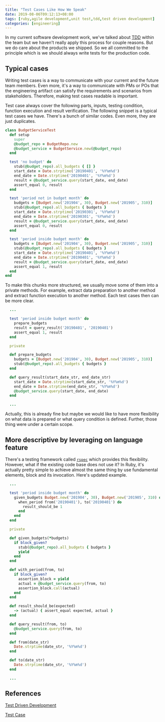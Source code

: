 ```yaml
---
title: "Test Cases Like How We Speak"
date: 2019-08-06T09:12:13+08:00
tags: [ruby,agile development,unit test,tdd,test driven development]
categories: [engineering]
---
```


In my current software development work, we've talked about [TDD](https://en.wikipedia.org/wiki/Test-driven_development) within the team but we haven't really apply this process for couple reasons. But we do care about the products we shipped. So we all committed to the principle which is we should always write tests for the production code.

## Typical cases

Writing test cases is a way to communicate with your current and the future team members. Even more, it's a way to communicate with PMs or POs that the engineering artifact can satisfy the requirements and scenarios from stakeholders. Therefore, making test cases readable is important.

Test case always cover the following parts, inputs, testing condition, function execution and result verification. The following snippet is a typical test cases we have. There's a bunch of similar codes. Even more, they are just duplicates.

```ruby
class BudgetServiceTest
  def setup
    super
    @budget_repo = BudgetRepo.new
    @budget_service = BudgetService.new(@budget_repo)
  end

  test 'no budget' do
    stub(@budget_repo).all_budgets { [] }
    start_date = Date.strptime('20190401', '%Y%m%d')
    end_date = Date.strptime('20190401', '%Y%m%d')
    result = @budget_service.query(start_date, end_date)
    assert_equal 0, result
  end

  test 'period not in budget month' do
    budgets = [Budget.new('201904', 30), Budget.new('201905', 310)]
    stub(@budget_repo).all_budgets { budgets }
    start_date = Date.strptime('20190301', '%Y%m%d')
    end_date = Date.strptime('20190301', '%Y%m%d')
    result = @budget_service.query(start_date, end_date)
    assert_equal 0, result
  end

  test 'period inside budget month' do
    budgets = [Budget.new('201904', 30), Budget.new('201905', 310)]
    stub(@budget_repo).all_budgets { budgets }
    start_date = Date.strptime('20190401', '%Y%m%d')
    end_date = Date.strptime('20190401', '%Y%m%d')
    result = @budget_service.query(start_date, end_date)
    assert_equal 1, result
  end
end
```

To make this chunks more structured, we usually move some of them into a private methods. For example, extract data preparation to another method and extract function execution to another method. Each test cases then can be more clear.

```ruby
  ...

  test 'period inside budget month' do
    prepare_budgets
    result = query_result('20190401', '20190401')
    assert_equal 1, result
  end

  private

  def prepare_budgets
    budgets = [Budget.new('201904', 30), Budget.new('201905', 310)]
    stub(@budget_repo).all_budgets { budgets }
  end

  def query_result(start_date_str, end_date_str)
    start_date = Date.strptime(start_date_str, '%Y%m%d')
    end_date = Date.strptime(end_date_str, '%Y%m%d')
    @budget_service.query(start_date, end_date)
  end

  ...
```

Actually, this is already fine but maybe we would like to have more flexibility on what data is prepared or what query condition is defined. Further, those thing were under a certain scope.

## More descriptive by leveraging on language feature

There's a testing framework called [`rspec`](https://rspec.info/) which provides this flexibility. However, what if the existing code base does not use it? In Ruby, it's actually pretty simple to achieve almost the same thing by use fundamental elements, block and its invocation. Here's updated example.

```ruby
  ...

  test 'period inside budget month' do
    given_budgets Budget.new('201904', 30), Budget.new('201905', 310) do
      when_period from('20190401'), to('20190401') do
        result_should_be 1
      end
    end
  end

  private

  def given_budgets(*budgets)
    if block_given?
      stub(@budget_repo).all_budgets { budgets }
      yield
    end
  end

  def with_period(from, to)
    if block_given?
      assertion_block = yield
      actual = @budget_service.query(from, to)
      assertion_block.call(actual)
    end
  end

  def result_should_be(expected)
    -> (actual) { assert_equal expected, actual }
  end

  def query_result(from, to)
    @budget_service.query(from, to)
  end

  def from(date_str)
    Date.strptime(date_str, '%Y%m%d')
  end

  def to(date_str)
    Date.strptime(date_str, '%Y%m%d')
  end

  ...
```

## References

[Test Driven Development](https://en.wikipedia.org/wiki/Test-driven_development)

[Test Case](https://en.wikipedia.org/wiki/Test_case)
